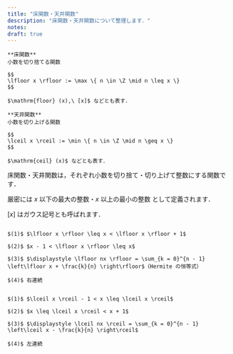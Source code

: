 ```yaml
---
title: "床関数・天井関数"
description: "床関数・天井関数について整理します．"
notes:
draft: true
---
```


~~~definition:床関数
**床関数**  
小数を切り捨てる関数

$$
\lfloor x \rfloor := \max \{ n \in \Z \mid n \leq x \}
$$

$\mathrm{floor} (x),\ [x]$ などとも表す．
~~~

~~~definition:天井関数
**天井関数**  
小数を切り上げる関数

$$
\lceil x \rceil := \min \{ n \in \Z \mid n \geq x \}
$$

$\mathrm{ceil} (x)$ などとも表す．
~~~

床関数・天井関数は，それぞれ小数を切り捨て・切り上げて整数にする関数です．

厳密には $x$ 以下の最大の整数・$x$ 以上の最小の整数 として定義されます．

$[ x ]$ はガウス記号とも呼ばれます．

~~~theorem:床関数の性質

$(1)$ $\lfloor x \rfloor \leq x < \lfloor x \rfloor + 1$

$(2)$ $x - 1 < \lfloor x \rfloor \leq x$

$(3)$ $\displaystyle \lfloor nx \rfloor = \sum_{k = 0}^{n - 1} \left\lfloor x + \frac{k}{n} \right\rfloor$（Hermite の恒等式）

$(4)$ 右連続

~~~

~~~theorem:天井関数の性質

$(1)$ $\lceil x \rceil - 1 < x \leq \lceil x \rceil$

$(2)$ $x \leq \lceil x \rceil < x + 1$

$(3)$ $\displaystyle \lceil nx \rceil = \sum_{k = 0}^{n - 1} \left\lceil x - \frac{k}{n} \right\rceil$

$(4)$ 左連続

~~~
